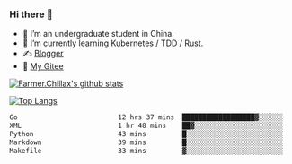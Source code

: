 ### Hi there 👋

- 🔭 I’m an undergraduate student in China.
- 🌱 I’m currently learning Kubernetes / TDD / Rust.
- ✍️ [Blogger](https://blog.farmer233.top)
- 🤔 [My Gitee](https://gitee.com/Farmer-chong)


[![Farmer.Chillax's github stats](https://github-readme-stats.vercel.app/api?username=FarmerChillax)](https://github.com/anuraghazra/github-readme-stats)

[![Top Langs](https://github-readme-stats.vercel.app/api/top-langs/?username=FarmerChillax&layout=compact&hide=html,css,javascript)](https://github.com/anuraghazra/github-readme-stats)


<a href="https://wakatime.com/@Farmer"> </a>
          <!--START_SECTION:waka-->

```txt
Go                         12 hrs 37 mins  ██████████████████▓░░░░░░   74.16 %
XML                        1 hr 48 mins    ██▓░░░░░░░░░░░░░░░░░░░░░░   10.64 %
Python                     43 mins         █░░░░░░░░░░░░░░░░░░░░░░░░   04.30 %
Markdown                   39 mins         █░░░░░░░░░░░░░░░░░░░░░░░░   03.87 %
Makefile                   33 mins         ▓░░░░░░░░░░░░░░░░░░░░░░░░   03.28 %
```

<!--END_SECTION:waka-->



<!--
**Farmer-chong/Farmer-chong** is a ✨ _special_ ✨ repository because its `README.md` (this file) appears on your GitHub profile.

Here are some ideas to get you started:

- 🔭 I’m currently working on ...
- 🌱 I’m currently learning ...
- 👯 I’m looking to collaborate on ...
- 🤔 I’m looking for help with ...
- 💬 Ask me about ...
- 📫 How to reach me: ...
- 😄 Pronouns: ...
- ⚡ Fun fact: ...
-->
